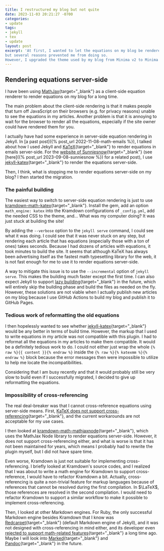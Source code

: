 ```yaml
---
title: I restructured my blog but not quite
date: 2023-11-03 20:21:27 -0700
categories:
- update
tags:
- jekyll
- tex
- update
layout: post
excerpt: 'At first, I wanted to let the equations on my blog be rendered server-side,
but several reasons prevented me from doing so.
However, I upgraded the theme used by my blog from Minima v2 to Minima v3.'
---
```


## Rendering equations server-side

I have been using [MathJax](https://mathjax.org){target="_blank"}
as a client-side equation renderer to render equations on my blog for a long time.

The main problem about the client-side rendering is that it makes people that turn off JavaScript on their browsers
(e.g. for privacy reasons) unable to see the equations in my articles.
Another problem is that it is annoying to wait for the browser to render all the equations,
especially if the site owner could have rendered them for you.

I actually have had some experience in server-side equation rendering in Jekyll.
In [a past post]({% post_url 2022-11-08-math-emails %}),
I talked about how I used Jekyll and [KaTeX](https://katex.org){target="_blank"}
to render equations in emails server-side.
For the [website of Sunniesnow](https://sunniesnow.github.io){target="_blank"}
(see [here]({% post_url 2023-09-08-sunniesnow %}) for a related post),
I use [jekyll-katex](https://github.com/linjer/jekyll-katex/){target="_blank"}
to render the equations server-side.

Then, I think, what is stopping me to render equations server-side on my blog?
I then started the migration.

### The painful building

The easiest way to switch to server-side equation rendering is just to use
[kramdown-math-katex](https://github.com/kramdown/math-katex){target="_blank"}.
Install the gem, add an option
`math_engine: katex` into the Kramdown configurations of `_config.yml`,
add the needed CSS to the theme, and...
What was my computer doing? It was just stuck at building the site!

By adding the `--verbose` option to the `jekyll serve` command, I could see what it was doing.
I could see that it was never stuck on any step, but rendering each article that has equations
(especially those with a ton of ones) takes seconds.
Because I had dozens of articles with equations, it took minutes to build the site.
It seems that
although KaTeX has always been advertising itself as the fastest math typesetting library for the web,
it is not fast enough for me to use it to render equations server-side.

A way to mitigate this issue is to use the `--incremental` option of `jekyll serve`.
This makes the building much faster except the first time.
I can also expect Jekyll to support [lazy building](https://github.com/jekyll/jekyll/issues/9434){target="_blank"}
in the future, which will entirely skip the building phase and build the files as needed on the fly.
However, these solutions are not viable when I actually publish new articles on my blog because
I use GitHub Actions to build my blog and publish it to GitHub Pages.

### Tedious work of reformatting the old equations

I then hopelessly wanted to see whether [jekyll-katex](https://github.com/linjer/jekyll-katex/){target="_blank"}
would be any better in terms of build time.
However, the markup that I used to write equations in my article was not compatible with this plugin.
I had to reformat all the equations in my articles to make them compatible.
It would be a definitely tedious work to do.
I could not either just wrap the whole `{% raw %}{{ content }}{% endraw %}`
inside the `{% raw %}{% katexmm %}{% endraw %}` block
because the error messages then were impossible to utilize to help me locate the incompatibilities.

Considering that I am busy recently and that it would probably
still be very slow to build even if I successfully migrated,
I decided to give up reformatting the equations.

### Impossibility of cross-referencing

The real deal-breaker was that I cannot cross-reference equations using server-side means.
First, [KaTeX does not support cross-referencing](https://github.com/KaTeX/KaTeX/issues/2003){target="_blank"},
and the current workarounds are not acceptable for my use cases.

I then looked at [kramdown-math-mathjaxnode](https://github.com/kramdown/math-mathjaxnode){target="_blank"},
which uses the MathJax Node library to render equations server-side.
However, it does not support cross-referencing either, and what is worse is that it has not been maintained for years,
which means I probably had to rewrite the plugin myself, but I did not have spare time.

Even worse, Kramdown is just not suitable for implementing cross-referencing.
I briefly looked at Kramdown's source codes, and I realized that I was about to write a math engine for Kramdown
to support cross-reference, I would have to refactor Kramdown a bit.
Actually, cross-referencing is quite a non-trivial feature for markup languages because of references
that cannot be resolved during the first compilation.
In $\LaTeX$, those references are resolved in the second compilation.
I would need to refactor Kramdown to support a similar workflow to make it possible to implement cross-referencing.

Then, I looked at other Markdown engines.
For Ruby, the only successful Markdown engine besides Kramdown that I know was
[Redcarpet](https://github.com/vmg/redcarpet){target="_blank"} (default Markdown engine of Jekyll),
and it was not designed with cross-referencing in mind either, and its developer even
[rejected to support math-related features](https://github.com/vmg/redcarpet/issues/313#issuecomment-35110367){target="_blank"}
a long time ago.
Maybe I will look into [Marked](https://marked.js.org/){target="_blank"}
and [Pandoc](https://pandoc.org/){target="_blank"} in the future.
